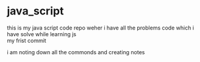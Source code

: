 # java_script
this is my java script code repo weher i have all the problems code which i have solve while learning js
<br>
my frist commit 

i am noting down all the commonds and creating notes 


